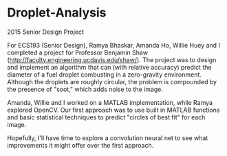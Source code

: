 # Droplet-Analysis
2015 Senior Design Project

For ECS193 (Senior Design), Ramya Bhaskar, Amanda Ho, Willie Huey and I completed a project for Professor Benjamin Shaw (http://faculty.engineering.ucdavis.edu/shaw/). The project was to design and implement an algorithm that can (with relative accuracy) predict the diameter of a fuel droplet combusting in a zero-gravity environment. Although the droplets are roughly circular, the problem is compounded by the presence of "soot," which adds noise to the image.

Amanda, Willie and I worked on a MATLAB implementation, while Ramya explored OpenCV. Our first approach was to use built in MATLAB functions and basic statistical techniques to predict "circles of best fit" for each image.

Hopefully, I'll have time to explore a convolution neural net to see what improvements it might offer over the first approach.